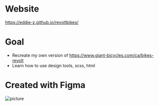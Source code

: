 # Website
https://eddie-z.github.io/revoltbikes/

# Goal
* Recreate my own version of https://www.giant-bicycles.com/ca/bikes-revolt
* Learn how to use design tools, scss, html

# Created with Figma
![picture](mockup.png)

